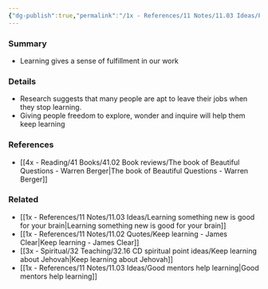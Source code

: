 ```yaml
---
{"dg-publish":true,"permalink":"/1x - References/11 Notes/11.03 Ideas/People feel fulfilled in their work when they are learning/","title":"People feel fulfilled in their work when they are learning","noteIcon":"","created":"2023-06-24T18:58:53.000+03:00","updated":"2024-02-14T20:18:25.819+03:00"}
---
```



### Summary
- Learning gives a sense of fulfillment in our work

### Details
- Research suggests that many people are apt to leave their jobs when they stop learning.
- Giving people freedom to explore, wonder and inquire will help them keep learning

### References
- [[4x - Reading/41 Books/41.02 Book reviews/The book of Beautiful Questions - Warren Berger\|The book of Beautiful Questions - Warren Berger]]

### Related
- [[1x - References/11 Notes/11.03 Ideas/Learning something new is good for your brain\|Learning something new is good for your brain]]
- [[1x - References/11 Notes/11.02 Quotes/Keep learning - James Clear\|Keep learning - James Clear]]
- [[3x - Spiritual/32 Teaching/32.16 CD spiritual point ideas/Keep learning about Jehovah\|Keep learning about Jehovah]]
- [[1x - References/11 Notes/11.03 Ideas/Good mentors help learning\|Good mentors help learning]]